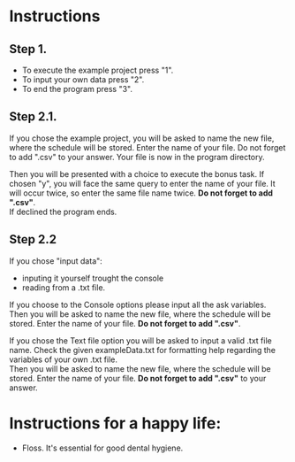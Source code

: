 # Instructions
 ## Step 1.
- To execute the example project press "1".
- To input your own data press "2".
- To end the program press "3".

 ## Step 2.1. 
 If you chose the example project, you will be asked to name the new file, where the schedule will be stored.
 Enter the name of your file. Do not forget to add ".csv" to your answer.
 Your file is now in the program directory. 
 
Then you will be presented with a choice to execute the bonus task. 
If chosen "y", you will face the same query to enter the name of your file. 
It will occur twice, so enter the same file name twice. **Do not forget to add ".csv"**. \
If declined the program ends.

## Step 2.2 
If you chose "input data":
- inputing it yourself trought the console 
- reading from a .txt file. 

If you choose to the Console options please input all the ask variables. \
Then you will be asked to name the new file, where the schedule will be stored.
Enter the name of your file. **Do not forget to add ".csv"**. 

If you chose the Text file option you will be asked to input
a valid .txt file name. Check the given exampleData.txt for
formatting help regarding the variables of your own .txt file. \
Then you will be asked to
name the new file, where the schedule will be stored.
Enter the name of your file. **Do not forget to add ".csv"**
to your answer.
		  
# Instructions for a happy life:
 - Floss. It's essential for good dental hygiene.
